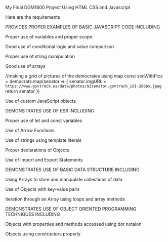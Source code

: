 My Final DGM1600 Project
Using HTML CSS and Javascript

Here are the requirements


PROVIDES PROPER EXAMPLES OF BASIC JAVASCRIPT CODE INCLUDING

Proper use of variables and proper scope

Good use of conditional logic and value comparison

Proper use of string manipulation

Good use of arrays

//making a grid of pictures of the democrates using map
const senWithPics = democrats.map(senator => {
    senator.imgURL = `https://www.govtrack.us/data/photos/${senator.govtrack_id}-200px.jpeg`    
    return senator
})

Use of custom JavaScript objects

DEMONSTRATES USE OF ES6 INCLUDING

Proper use of let and const variables

Use of Arrow Functions

Use of strings using template literals

Proper declarations of Objects

Use of Import and Export Statements

DEMONSTRATES USE OF BASIC DATA STRUCTURE INCLUDING

Using Arrays to store and manipulate collections of data

Use of Objects with key-value pairs

Iteration through an Array using loops and array methods

DEMONSTRATES USE OF OBJECT ORIENTED PROGRAMMING TECHNIQUES INCLUDING

Objects with properties and methods accessed using dot notaion

Objects using constructors properly
